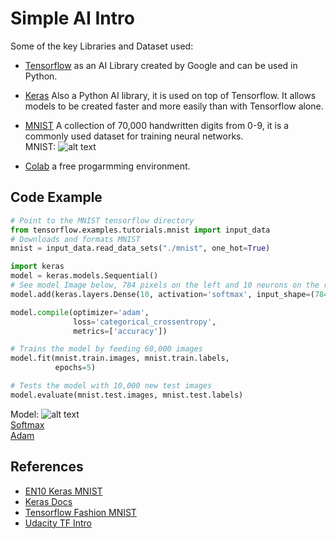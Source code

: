 # Simple AI Intro

Some of the key Libraries and Dataset used:     
* [Tensorflow](https://en.wikipedia.org/wiki/TensorFlow) as an AI Library created by Google and can be used in Python.    
* [Keras](https://en.wikipedia.org/wiki/Keras) Also a Python AI library, it is used on top of Tensorflow. It allows models to be created faster and more easily than with Tensorflow alone.   
* [MNIST](https://en.wikipedia.org/wiki/MNIST_database) A collection of 70,000 handwritten digits from 0-9, it is a commonly used dataset for training neural networks.   
MNIST: ![alt text](https://upload.wikimedia.org/wikipedia/commons/2/27/MnistExamples.png "MNIST")    

* [Colab](https://colab.research.google.com/notebooks/welcome.ipynb) a free progarmming environment. 

## Code Example
```python
# Point to the MNIST tensorflow directory
from tensorflow.examples.tutorials.mnist import input_data
# Downloads and formats MNIST
mnist = input_data.read_data_sets("./mnist", one_hot=True)

import keras
model = keras.models.Sequential()
# See model Image below, 784 pixels on the left and 10 neurons on the right
model.add(keras.layers.Dense(10, activation='softmax', input_shape=(784,)))

model.compile(optimizer='adam', 
              loss='categorical_crossentropy',
              metrics=['accuracy'])

# Trains the model by feeding 60,000 images
model.fit(mnist.train.images, mnist.train.labels,
          epochs=5)

# Tests the model with 10,000 new test images
model.evaluate(mnist.test.images, mnist.test.labels)
```
Model: ![alt text](https://ml4a.github.io/images/figures/mnist_1layer.png "Model")  
[Softmax](https://en.wikipedia.org/wiki/Softmax_function)   
[Adam](https://en.wikipedia.org/wiki/Stochastic_gradient_descent#Adam)  

## References

* [EN10 Keras MNIST](https://github.com/EN10/KerasMNIST)
* [Keras Docs](https://keras.io/getting-started/sequential-model-guide)
* [Tensorflow Fashion MNIST](https://www.tensorflow.org/tutorials/keras/basic_classification)
* [Udacity TF Intro](https://eu.udacity.com/course/intro-to-tensorflow-for-deep-learning--ud187)
